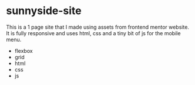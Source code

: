 # sunnyside-site

This is a 1 page site that I made using assets from frontend mentor website.
It is fully responsive and uses html, css and a tiny bit of js for the mobile menu.

- flexbox
- grid
- html
- css
- js
